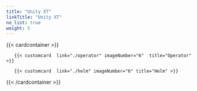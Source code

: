 ```yaml
---
title: "Unity XT"
linkTitle: "Unity XT"
no_list: true
weight: 5
---
```

{{< cardcontainer >}}

       {{< customcard  link="./operator" imageNumber="6"  title="Operator" >}}

       {{< customcard  link="./helm" imageNumber="6" title="Helm" >}}


{{< /cardcontainer >}}